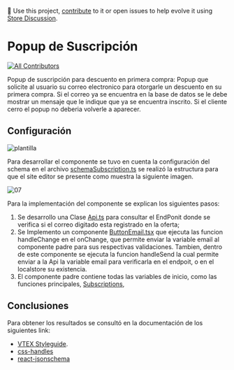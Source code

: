 📢 Use this project, [contribute](https://github.com/{OrganizationName}/{AppName}) to it or open issues to help evolve it using [Store Discussion](https://github.com/vtex-apps/store-discussion).

# Popup de Suscripción 

<!-- DOCS-IGNORE:start -->
<!-- ALL-CONTRIBUTORS-BADGE:START - Do not remove or modify this section -->
[![All Contributors](https://img.shields.io/badge/all_contributors-0-orange.svg?style=flat-square)](#contributors-)
<!-- ALL-CONTRIBUTORS-BADGE:END -->
<!-- DOCS-IGNORE:end -->

Popup de suscripción para descuento en primera compra: Popup que solicite al usuario su correo electronico para otorgarle un descuento en su primera compra. Si el correo ya se encuentra en la base de datos se le debe mostrar un mensaje que le indique que ya se encuentra inscrito. Si el cliente cerro el popup no deberia volverle a aparecer.

## Configuración
![plantilla](https://user-images.githubusercontent.com/70826804/181163089-fdb54df8-97bf-4b78-8187-2abfd50e3b61.png)

Para desarrollar el componente se tuvo en cuenta la configuración del schema en el archivo [schemaSubscription.ts](https://github.com/holmespinto/reto4_popup_suscribciones/blob/master/react/components/schema/schemaSubscription.ts) se realizó la estructura para que el site editor se presente
como muestra la siguiente imagen.

![07](https://user-images.githubusercontent.com/70826804/181164000-372b97e6-7a80-47a0-9961-d41edae451b3.png)

Para la implementación del componente se explican los siguientes pasos:
1. Se desarrollo una Clase [Api.ts](https://github.com/holmespinto/reto4_popup_suscribciones/blob/master/react/components/Api/Api.ts) para consultar el EndPonit donde se verifica si el correo digitado esta registrado en la oferta;
2. Se Implemento un componente [ButtonEmail.tsx](https://github.com/holmespinto/reto4_popup_suscribciones/blob/master/react/components/ButtonEmail.tsx) que ejecuta las funcion handleChange en el onChange, que permite enviar la variable email al componente padre para sus respectivas validaciones. Tambien, dentro de este componente se
ejecuta la funcion handleSend la cual permite enviar a la Api la variable email para verificarla en el endpoit, o en el localstore su existencia.
3. El componente padre contiene todas las variables de inicio, como las funciones principales, [Subscriptions](https://github.com/holmespinto/reto4_popup_suscribciones/blob/master/react/components/Subscriptions.tsx), 


## Conclusiones 
Para obtener los resultados se consultó en la documentación de los siguientes link:
- [VTEX Styleguide](https://styleguide.vtex.com/#/Components/Forms). 
- [css-handles](https://developers.vtex.com/vtex-developer-docs/docs/vtex-io-documentation-using-css-handles-for-store-customization)
- [react-jsonschema](https://react-jsonschema-form.readthedocs.io/en/latest/)
<!-- DOCS-IGNORE:end -->

